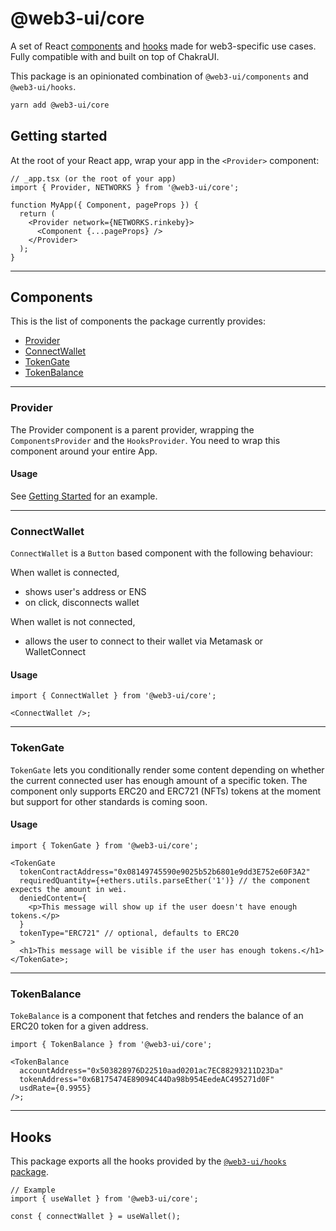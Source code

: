 # @web3-ui/core

A set of React [components](#components) and [hooks](#hooks) made for web3-specific use cases. Fully compatible with and built on top of ChakraUI.

This package is an opinionated combination of `@web3-ui/components` and `@web3-ui/hooks`.

```bash
yarn add @web3-ui/core
```

## Getting started

At the root of your React app, wrap your app in the `<Provider>` component:

```tsx
// _app.tsx (or the root of your app)
import { Provider, NETWORKS } from '@web3-ui/core';

function MyApp({ Component, pageProps }) {
  return (
    <Provider network={NETWORKS.rinkeby}>
      <Component {...pageProps} />
    </Provider>
  );
}
```

---

## Components

This is the list of components the package currently provides:

- [Provider](#provider)
- [ConnectWallet](#connectwallet)
- [TokenGate](#tokengate)
- [TokenBalance](#tokenbalance)

---

### Provider

The Provider component is a parent provider, wrapping the `ComponentsProvider` and the `HooksProvider`. You need to wrap this component around your entire App.

#### Usage

See [Getting Started](#getting-started) for an example.

---

### ConnectWallet

`ConnectWallet` is a `Button` based component with the following behaviour:

When wallet is connected,

- shows user's address or ENS
- on click, disconnects wallet

When wallet is not connected,

- allows the user to connect to their wallet via Metamask or WalletConnect

#### Usage

```tsx
import { ConnectWallet } from '@web3-ui/core';

<ConnectWallet />;
```

---

### TokenGate

`TokenGate` lets you conditionally render some content depending on whether the current connected user has enough amount of a specific token. The component only supports ERC20 and ERC721 (NFTs) tokens at the moment but support for other standards is coming soon.

#### Usage

```tsx
import { TokenGate } from '@web3-ui/core';

<TokenGate
  tokenContractAddress="0x08149745590e9025b52b6801e9dd3E752e60F3A2"
  requiredQuantity={+ethers.utils.parseEther('1')} // the component expects the amount in wei.
  deniedContent={
    <p>This message will show up if the user doesn't have enough tokens.</p>
  }
  tokenType="ERC721" // optional, defaults to ERC20
>
  <h1>This message will be visible if the user has enough tokens.</h1>
</TokenGate>;
```

---

### TokenBalance

`TokeBalance` is a component that fetches and renders the balance of an ERC20 token for a given address.

```tsx
import { TokenBalance } from '@web3-ui/core';

<TokenBalance
  accountAddress="0x503828976D22510aad0201ac7EC88293211D23Da"
  tokenAddress="0x6B175474E89094C44Da98b954EedeAC495271d0F"
  usdRate={0.9955}
/>;
```

---

## Hooks

This package exports all the hooks provided by the [`@web3-ui/hooks` package](https://npmjs.com/package/@web3-ui/hooks).

```tsx
// Example
import { useWallet } from '@web3-ui/core';

const { connectWallet } = useWallet();
```
